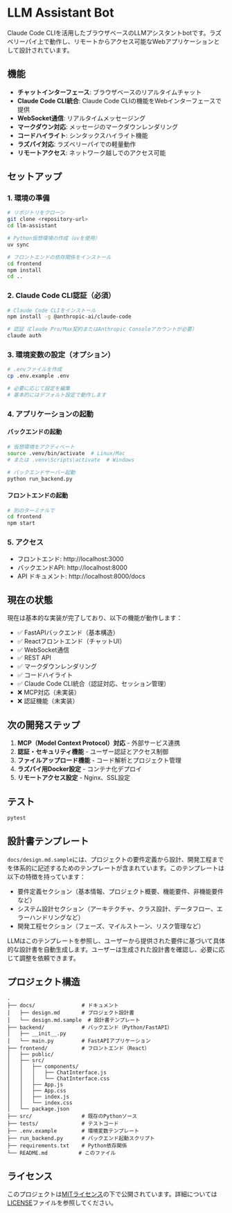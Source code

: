 # LLM Assistant Bot

Claude Code CLIを活用したブラウザベースのLLMアシスタントbotです。ラズベリーパイ上で動作し、リモートからアクセス可能なWebアプリケーションとして設計されています。

## 機能

- **チャットインターフェース**: ブラウザベースのリアルタイムチャット
- **Claude Code CLI統合**: Claude Code CLIの機能をWebインターフェースで提供
- **WebSocket通信**: リアルタイムメッセージング
- **マークダウン対応**: メッセージのマークダウンレンダリング
- **コードハイライト**: シンタックスハイライト機能
- **ラズパイ対応**: ラズベリーパイでの軽量動作
- **リモートアクセス**: ネットワーク越しでのアクセス可能

## セットアップ

### 1. 環境の準備

```bash
# リポジトリをクローン
git clone <repository-url>
cd llm-assistant

# Python仮想環境の作成（uvを使用）
uv sync

# フロントエンドの依存関係をインストール
cd frontend
npm install
cd ..
```

### 2. Claude Code CLI認証（必須）

```bash
# Claude Code CLIをインストール
npm install -g @anthropic-ai/claude-code

# 認証（Claude Pro/Max契約またはAnthropic Consoleアカウントが必要）
claude auth
```

### 3. 環境変数の設定（オプション）

```bash
# .envファイルを作成
cp .env.example .env

# 必要に応じて設定を編集
# 基本的にはデフォルト設定で動作します
```

### 4. アプリケーションの起動

#### バックエンドの起動
```bash
# 仮想環境をアクティベート
source .venv/bin/activate  # Linux/Mac
# または .venv\Scripts\activate  # Windows

# バックエンドサーバー起動
python run_backend.py
```

#### フロントエンドの起動
```bash
# 別のターミナルで
cd frontend
npm start
```

### 5. アクセス

- フロントエンド: http://localhost:3000
- バックエンドAPI: http://localhost:8000
- API ドキュメント: http://localhost:8000/docs

## 現在の状態

現在は基本的な実装が完了しており、以下の機能が動作します：

- ✅ FastAPIバックエンド（基本構造）
- ✅ Reactフロントエンド（チャットUI）
- ✅ WebSocket通信
- ✅ REST API
- ✅ マークダウンレンダリング
- ✅ コードハイライト
- ✅ Claude Code CLI統合（認証対応、セッション管理）
- ❌ MCP対応（未実装）
- ❌ 認証機能（未実装）

## 次の開発ステップ

1. **MCP（Model Context Protocol）対応** - 外部サービス連携
2. **認証・セキュリティ機能** - ユーザー認証とアクセス制御
3. **ファイルアップロード機能** - コード解析とプロジェクト管理
4. **ラズパイ用Docker設定** - コンテナ化デプロイ
5. **リモートアクセス設定** - Nginx、SSL設定

## テスト

```bash
pytest
```

## 設計書テンプレート

`docs/design.md.sample`には、プロジェクトの要件定義から設計、開発工程までを体系的に記述するためのテンプレートが含まれています。このテンプレートは以下の特徴を持っています：

- 要件定義セクション（基本情報、プロジェクト概要、機能要件、非機能要件など）
- システム設計セクション（アーキテクチャ、クラス設計、データフロー、エラーハンドリングなど）
- 開発工程セクション（フェーズ、マイルストーン、リスク管理など）

LLMはこのテンプレートを参照し、ユーザーから提供された要件に基づいて具体的な設計書を自動生成します。ユーザーは生成された設計書を確認し、必要に応じて調整を依頼できます。

## プロジェクト構造

```
.
├── docs/               # ドキュメント
│   ├── design.md       # プロジェクト設計書
│   └── design.md.sample  # 設計書テンプレート
├── backend/            # バックエンド（Python/FastAPI）
│   ├── __init__.py
│   └── main.py         # FastAPIアプリケーション
├── frontend/           # フロントエンド（React）
│   ├── public/
│   ├── src/
│   │   ├── components/
│   │   │   ├── ChatInterface.js
│   │   │   └── ChatInterface.css
│   │   ├── App.js
│   │   ├── App.css
│   │   ├── index.js
│   │   └── index.css
│   └── package.json
├── src/                # 既存のPythonソース
├── tests/              # テストコード
├── .env.example        # 環境変数テンプレート
├── run_backend.py      # バックエンド起動スクリプト
├── requirements.txt    # Python依存関係
└── README.md          # このファイル
```

## ライセンス

このプロジェクトは[MITライセンス](LICENSE)の下で公開されています。詳細については[LICENSE](LICENSE)ファイルを参照してください。
